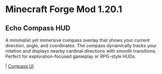 # Minecraft Forge Mod 1.20.1

## Echo Compass HUD

A minimalist yet immersive compass overlay that shows your current direction, angle, and coordinates.
The compass dynamically tracks your rotation and displays nearby cardinal directions with smooth transitions.
Perfect for exploration-focused gameplay or RPG-style HUDs.

| [Compass UI](assets/compass.png)